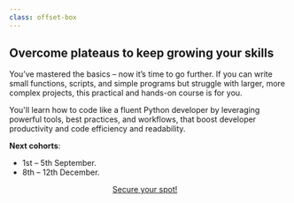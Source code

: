 ```yaml
---
class: offset-box
---
```


## Overcome plateaus to keep growing your skills

You’ve mastered the basics – now it’s time to go further.
If you can write small functions, scripts, and simple programs but struggle with larger, more complex projects, this practical and hands-on course is for you.

You'll learn how to code like a fluent Python developer by leveraging powerful tools, best practices, and workflows, that boost developer productivity and code efficiency and readability.

**Next cohorts**:

 - 1st – 5th September.
 - 8th – 12th December.

<div style="display:flex; justify-content:center;">
<a href="#sign-up" class="btn" style="margin-right: 1em;">Secure your spot!</a>
</div>
